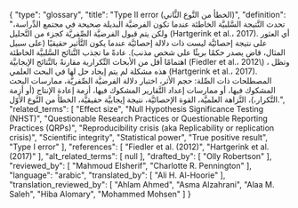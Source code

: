 {
    "type": "glossary",
    "title": "Type II error (الخطأ من النَّوع الثَّاني)",
    "definition": "تحدث النَّتيجة السَّلبيَّة الخاطئة عندما تكون الفرضيَّة البديلة صحيحة في مجتمع الدِّراسة، ولكن يتم قبول الفرضيَّة الصِّفريَّة كجزء من التَّحليل (Hartgerink et al.، 2017). أي العثور على نتيجة إحصائيَّة ليست ذات دلالة إحصائيَّة عندما يكون التَّأثير حقيقيًا (على سبيل المثال، قاض يصدر حكمًا بريئًا على شخص مذنب). عادةً ما تجذب النَّتائج السَّلبيَّة الخاطئة اهتمامًا أقل من الأبحاث التِّكرارية مقارنةً بالنَّتائج الإيجابيَّة (Fiedler et al.، 2012\\) ، وتظل هذه مشكلة لم يتم إيجاد حل لها في البحث العلمي (Hartgerink et al.، 2017).  المصطلحات ذات الصِّلة: حجم الأثر، اختبار دلالة الفرضيَّة الصِّفريَّة،  ممارسات البحث المشكوك فيها، أو ممارسات إعداد التَّقارير المشكوك فيها، أزمة إعادة الإنتاج  (أو أزمة التَّكرار،)، النَّزاهة العلميَّة، القوة الإحصائيَّة، نتيجة إيجابيَّة حقيقيَّة، الخطأ من النَّوع الأوّل.",
    "related_terms": [
        "Effect size",
        "Null Hypothesis Significance Testing (NHST)",
        "Questionable Research Practices or Questionable Reporting Practices (QRPs)",
        "Reproducibility crisis (aka Replicability or replication crisis)",
        "Scientific integrity",
        "Statistical power",
        "True positive result",
        "Type I error"
    ],
    "references": [
        "Fiedler et al. (2012)",
        "Hartgerink et al. (2017)"
    ],
    "alt_related_terms": [
        null
    ],
    "drafted_by": [
        "Olly Robertson"
    ],
    "reviewed_by": [
        "Mahmoud Elsherif",
        "Charlotte R. Pennington"
    ],
    "language": "arabic",
    "translated_by": [
        "Ali H. Al-Hoorie"
    ],
    "translation_reviewed_by": [
        "Ahlam Ahmed",
        "Asma Alzahrani",
        "Alaa M. Saleh",
        "Hiba Alomary",
        "Mohammed Mohsen"
    ]
}